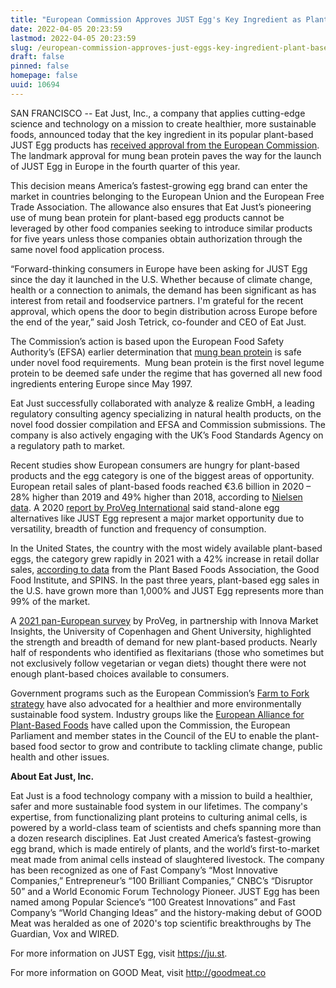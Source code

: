 ```yaml
---
title: "European Commission Approves JUST Egg's Key Ingredient as Plant-Based Brand Plans Fourth Quarter Launch"
date: 2022-04-05 20:23:59
lastmod: 2022-04-05 20:23:59
slug: /european-commission-approves-just-eggs-key-ingredient-plant-based-brand-plans-fourth
draft: false
pinned: false
homepage: false
uuid: 10694
---
```

<p>SAN FRANCISCO -- Eat Just, Inc., a company that applies cutting-edge science and technology on a mission to create healthier, more sustainable foods, announced today that the key ingredient in its popular plant-based JUST Egg products has <a href="https://ec.europa.eu/transparency/comitology-register/screen/documents/079416/1/consult?lang=en">received approval from the European Commission</a>. The landmark approval for mung bean protein paves the way for the launch of JUST Egg in Europe in the fourth quarter of this year.</p>
<p>This decision means America’s fastest-growing egg brand can enter the market in countries belonging to the European Union and the European Free Trade Association. The allowance also ensures that Eat Just’s pioneering use of mung bean protein for plant-based egg products cannot be leveraged by other food companies seeking to introduce similar products for five years unless those companies obtain authorization through the same novel food application process.</p>
<p>“Forward-thinking consumers in Europe have been asking for JUST Egg since the day it launched in the U.S. Whether because of climate change, health or a connection to animals, the demand has been significant as has interest from retail and foodservice partners. I'm grateful for the recent approval, which opens the door to begin distribution across Europe before the end of the year,” said Josh Tetrick, co-founder and CEO of Eat Just.</p>
<p>The Commission’s action is based upon the European Food Safety Authority’s (EFSA) earlier determination that <a href="https://www.businesswire.com/news/home/20211020005499/en/JUST-Eggs-Key-Ingredient-Receives-European-Safety-Approval-Paves-Way-for-Launch">mung bean protein</a> is safe under novel food requirements.  Mung bean protein is the first novel legume protein to be deemed safe under the regime that has governed all new food ingredients entering Europe since May 1997.</p>
<p>Eat Just successfully collaborated with analyze & realize GmbH, a leading regulatory consulting agency specializing in natural health products, on the novel food dossier compilation and EFSA and Commission submissions. The company is also actively engaging with the UK’s Food Standards Agency on a regulatory path to market.</p>
<p>Recent studies show European consumers are hungry for plant-based products and the egg category is one of the biggest areas of opportunity. European retail sales of plant-based foods reached €3.6 billion in 2020 – 28% higher than 2019 and 49% higher than 2018, according to <a href="https://cts.businesswire.com/ct/CT?id=smartlink&url=https%3A%2F%2Fdrive.google.com%2Ffile%2Fd%2F12_123CqnRLtRqfvcGxTkv7Yp7sdvjL7K%2Fview%3Fusp%3Dsharing&esheet=52512246&newsitemid=20211020005499&lan=en-US&anchor=Nielsen+data&index=2&md5=0976973ae040c5489529b48ddf6b5663">Nielsen data</a>. A 2020 <a href="https://cts.businesswire.com/ct/CT?id=smartlink&url=https%3A%2F%2Fproveg.com%2Fwp-content%2Fuploads%2F2021%2F09%2FPV_Consumer_Survey_Report_2020_030620.pdf&esheet=52512246&newsitemid=20211020005499&lan=en-US&anchor=report+by+ProVeg+International&index=3&md5=749ad1f62420118f2126f119b1b54c62">report by ProVeg International</a> said stand-alone egg alternatives like JUST Egg represent a major market opportunity due to versatility, breadth of function and frequency of consumption.</p>
<p>In the United States, the country with the most widely available plant-based eggs, the category grew rapidly in 2021 with a 42% increase in retail dollar sales, <a href="https://www.prnewswire.com/news-releases/us-plant-based-food-retail-sales-hit-7-4-billion-outpacing-total-retail-sales-despite-supply-chain-interruptions-and-pandemic-restrictions-creating-widespread-volatility-in-the-food-industry-301509566.html">according to data</a> from the Plant Based Foods Association, the Good Food Institute, and SPINS. In the past three years, plant-based egg sales in the U.S. have grown more than 1,000% and JUST Egg represents more than 99% of the market.</p>
<p>A <a href="https://smartproteinproject.eu/consumer-attitudes-plant-based-food-report/">2021 pan-European survey</a> by ProVeg, in partnership with Innova Market Insights, the University of Copenhagen and Ghent University, highlighted the strength and breadth of demand for new plant-based products. Nearly half of respondents who identified as flexitarians (those who sometimes but not exclusively follow vegetarian or vegan diets) thought there were not enough plant-based choices available to consumers.</p>
<p>Government programs such as the European Commission’s <a href="https://cts.businesswire.com/ct/CT?id=smartlink&url=https%3A%2F%2Fec.europa.eu%2Ffood%2Fhorizontal-topics%2Ffarm-fork-strategy_en&esheet=52512246&newsitemid=20211020005499&lan=en-US&anchor=Farm+to+Fork+strategy&index=4&md5=4a5976af22e88c600a5e0f7bd1a00a08">Farm to Fork strategy</a> have also advocated for a healthier and more environmentally sustainable food system. Industry groups like the <a href="https://cts.businesswire.com/ct/CT?id=smartlink&url=https%3A%2F%2Fplantbasedfoodalliance.eu%2F&esheet=52512246&newsitemid=20211020005499&lan=en-US&anchor=European+Alliance+for+Plant-Based+Foods&index=5&md5=3406a0acb8598feee7a31df5dc8e2dae">European Alliance for Plant-Based Foods</a> have called upon the Commission, the European Parliament and member states in the Council of the EU to enable the plant-based food sector to grow and contribute to tackling climate change, public health and other issues.</p>
<p><strong>About Eat Just, Inc.</strong> </p>
<p>Eat Just is a food technology company with a mission to build a healthier, safer and more sustainable food system in our lifetimes. The company's expertise, from functionalizing plant proteins to culturing animal cells, is powered by a world-class team of scientists and chefs spanning more than a dozen research disciplines. Eat Just created America’s fastest-growing egg brand, which is made entirely of plants, and the world’s first-to-market meat made from animal cells instead of slaughtered livestock. The company has been recognized as one of Fast Company’s “Most Innovative Companies,” Entrepreneur’s “100 Brilliant Companies,” CNBC’s “Disruptor 50” and a World Economic Forum Technology Pioneer. JUST Egg has been named among Popular Science’s “100 Greatest Innovations” and Fast Company’s “World Changing Ideas” and the history-making debut of GOOD Meat was heralded as one of 2020's top scientific breakthroughs by The Guardian, Vox and WIRED. </p>
<p>For more information on JUST Egg, visit <a href="https://ju.st/">https://ju.st</a>. </p>
<p>For more information on GOOD Meat, visit <a href="http://goodmeat.co/">http://goodmeat.co</a></p>
